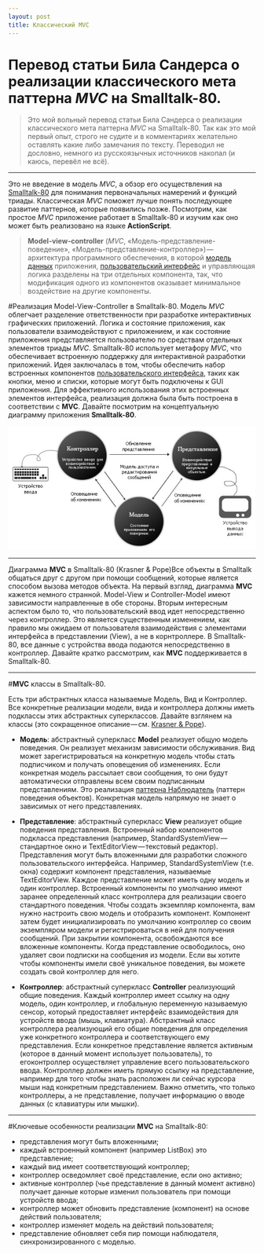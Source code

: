 ```yaml
---
layout: post
title: Классический MVC
---
```


# Перевод статьи Била Сандерса о реализации классического мета паттерна *MVC* на Smalltalk-80.  

>Это мой вольный перевод статьи Била Сандерса о реализации классического мета паттерна *MVC* на Smalltalk-80. Так как это мой первый опыт, строго не судите и в комментариях желательно оставлять какие либо замечания по тексту. Переводил не дословно, немного из русскоязычных источников накопал (и каюсь, перевёл не всё).

---

Это не введение в модель *MVC*, а обзор его осуществления на [Smalltalk-80](https://ru.wikipedia.org/wiki/Smalltalk) для понимания первоначальных намерений и функций триады. Классическая *MVC* поможет лучше понять последующее развитие паттернов, которые появились позже. Посмотрим, как простое *MVC* приложение работает в Smalltalk-80 и изучим как оно может быть реализовано на языке **ActionScript**.

>**Model-view-controller** (*MVC*, «Модель-представление-поведение», «Модель-представление-контроллер») — архитектура программного обеспечения, в которой [модель данных](https://ru.wikipedia.org/wiki/%D0%9C%D0%BE%D0%B4%D0%B5%D0%BB%D1%8C_%D0%B4%D0%B0%D0%BD%D0%BD%D1%8B%D1%85) приложения, [пользовательский интерфейс](https://ru.wikipedia.org/wiki/%D0%98%D0%BD%D1%82%D0%B5%D1%80%D1%84%D0%B5%D0%B9%D1%81_%D0%BF%D0%BE%D0%BB%D1%8C%D0%B7%D0%BE%D0%B2%D0%B0%D1%82%D0%B5%D0%BB%D1%8F) и управляющая логика разделены на три отдельных компонента, так, что модификация одного из компонентов оказывает минимальное воздействие на другие компоненты.

#Реализация Model-View-Controller в Smalltalk-80. 
Модель *MVC* облегчает разделение ответственности при разработке интерактивных графических приложений. Логика и состояние приложения, как пользователи взаимодействуют с приложением, и как состояние приложения представляется пользователю по средствам отдельных элементов триады *MVC*. Smalltalk-80 использует метафору *MVC*, что обеспечивает встроенную поддержку для интерактивной разработки приложений. Идея заключалась в том, чтобы обеспечить набор встроенных компонентов [пользовательского интерфейса](https://ru.wikipedia.org/wiki/%D0%98%D0%BD%D1%82%D0%B5%D1%80%D1%84%D0%B5%D0%B9%D1%81_%D0%BF%D0%BE%D0%BB%D1%8C%D0%B7%D0%BE%D0%B2%D0%B0%D1%82%D0%B5%D0%BB%D1%8F), таких как кнопки, меню и списки, которые могут быть подключены к GUI приложения. Для эффективного использования этих встроенных элементов интерфейса, реализация должна была быть построена в соответствии с **MVC**. Давайте посмотрим на концептуальную диаграмму приложения **Smalltalk-80**.
<br />

![](/images/schemamvc.jpeg)

---

Диаграмма **MVC** в Smalltalk-80 (Krasner & Pope)Все объекты в Smalltalk общаться друг с другом при помощи сообщений, которые является способом вызова методов объекта. На первый взгляд, диаграмма **MVC** кажется немного странной. Model-View и Controller-Model имеют зависимости направленные в обе стороны. Вторым интересным аспектом было то, что пользовательский ввод идет непосредственно через контроллер. Это является существенным изменением, как правило мы ожидаем от пользователя взаимодействия с элементами интерфейса в представлении (View), а не в корнтроллере. В Smalltalk-80, все данные с устройства ввода подаются непосредственно в контроллер. Давайте кратко рассмотрим, как **MVC** поддерживается в Smalltalk-80.

---

#**MVC** классы в Smalltalk-80. 

Есть три абстрактных класса называемые Модель, Вид и Контроллер. Все конкретные реализации модели, вида и контроллера должны иметь подклассы этих абстрактных суперклассов. Давайте взглянем на классы (это сокращенное описание — см. [Krasner & Pope](http://www.math.rsu.ru/smalltalk/gui/)).

* **Модель**: абстрактный суперкласс **Model** реализует общую модель поведения. Он реализует механизм зависимости обслуживания. Вид может зарегистрироваться на конкретную модель чтобы стать подписчиком и получать оповещения об изменениях. Если конкретная модель рассылает свои сообщения, то они будут автоматически отправлены всем своим подписанным представлениям. Это реализация [паттерна Наблюдатель](https://ru.wikipedia.org/wiki/%D0%9D%D0%B0%D0%B1%D0%BB%D1%8E%D0%B4%D0%B0%D1%82%D0%B5%D0%BB%D1%8C_%28%D1%88%D0%B0%D0%B1%D0%BB%D0%BE%D0%BD_%D0%BF%D1%80%D0%BE%D0%B5%D0%BA%D1%82%D0%B8%D1%80%D0%BE%D0%B2%D0%B0%D0%BD%D0%B8%D1%8F%29) (паттерн поведения объектов). Конкретная модель напрямую не знает о зависимых от него представлениях.

* **Представление**: абстрактный суперкласс **View** реализует общие поведения представления. Встроенный набор компонентов подкласса представления (например, StandardSystemView — стандартное окно и TextEditorView — текстовый редактор). Представления могут быть вложенными для разработки сложного пользовательского интерфейса. Например, StandardSystemView (т.е. окна) содержит компонент представления, называемые TextEditorView.
Каждое представление может иметь одну модель и один контроллер. Встроенный компоненты по умолчанию имеют заранее определенный класс контроллера для реализации своего стандартного поведения. Чтобы создать экземпляр компонента, вам нужно настроить свою модель и отобразить компонент. Компонент затем будет инициализировать по умолчанию контроллер со своим экземпляром модели и регистрироваться в ней для получения сообщений. При закрытии компонента, освобождаются все вложенные компоненты. Когда представление освободилось, оно удаляет свои подписки на сообщения из модели. Если вы хотите чтобы компоненты имели своё уникальное поведения, вы можете создать свой контроллер для него.

* **Контроллер**: абстрактный суперкласс **Controller** реализующий общие поведения. Каждый контроллер имеет ссылку на одну модель, один контроллер, и глобальную переменную называемую сенсор, который предоставляет интерфейс взаимодействия для устройств ввода (мышь, клавиатура). Абстрактный класс контроллера реализующий его общие поведения для определения уже конкретного контроллера и соответствующего ему представления. Если конкретное представление является активным (которое в данный момент использует пользователь), то егоконтроллер осуществляет управление всего пользовательского ввода.
Контроллер должен иметь прямую ссылку на представление, например для того чтобы знать расположен ли сейчас курсора мыши над конкретным представлением. Важно отметить, что только контроллеры, а не представление, получает информацию о вводе данных (с клавиатуры или мышки).

---

#Ключевые особенности реализации **MVC** на Smalltalk-80:

* представления могут быть вложенными;
* каждый встроенный компонент (например ListBox) это представление;
* каждый вид имеет соответствующий контроллер;
* контроллер осведомляет своё представление, если оно активно;
* активные контроллер (чье представление в данный момент активно) получает данные которые изменил пользователь при помощи устройств ввода;
* контроллер может обновить представление (компонент) на основе действий пользователя;
* контроллер изменяет модель на действий пользователя;
* представление обновляет себя пир помощи наблюдателя, синхронизированного с моделью.